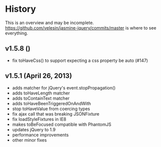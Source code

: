 # History

This is an overview and may be incomplete. https://github.com/velesin/jasmine-jquery/commits/master is where to see everything.

## v1.5.8 ()
  - fix toHaveCss() to support expecting a css property be auto (#147)

## v1.5.1 (April 26, 2013)
  - adds matcher for jQuery's event.stopPropagation()
  - adds toHaveLength matcher
  - adds toContainText matcher
  - adds toHaveBeenTriggeredOnAndWith
  - stop toHaveValue from coercing types
  - fix ajax call that was breaking JSONFixture
  - fix loadStyleFixtures in IE8
  - makes toBeFocused compatible with PhantomJS
  - updates jQuery to 1.9
  - performance improvements
  - other minor fixes
